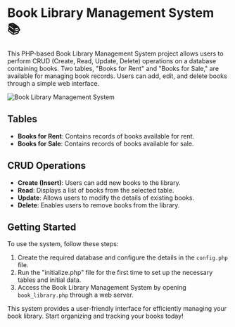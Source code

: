 # Book Library Management System 📚

This PHP-based Book Library Management System project allows users to perform CRUD (Create, Read, Update, Delete) operations on a database containing books. Two tables, "Books for Rent" and "Books for Sale," are available for managing book records. Users can add, edit, and delete books through a simple web interface.

![Book Library Management System](https://i.ibb.co/W5sJXpf/Screenshot-2024-01-03-at-23-14-22.png)

## Tables
- **Books for Rent**: Contains records of books available for rent.
- **Books for Sale**: Contains records of books available for sale.

## CRUD Operations
- **Create (Insert)**: Users can add new books to the library.
- **Read**: Displays a list of books from the selected table.
- **Update**: Allows users to modify the details of existing books.
- **Delete**: Enables users to remove books from the library.

## Getting Started
To use the system, follow these steps:

1. Create the required database and configure the details in the `config.php` file.
2. Run the "initialize.php" file for the first time to set up the necessary tables and initial data.
3. Access the Book Library Management System by opening `book_library.php` through a web server.

This system provides a user-friendly interface for efficiently managing your book library. Start organizing and tracking your books today!
